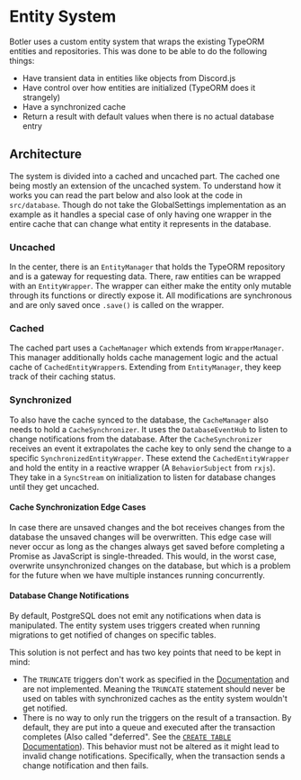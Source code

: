 # Entity System

Botler uses a custom entity system that wraps the existing TypeORM entities and repositories. This was done to be able to do the following things:

- Have transient data in entities like objects from Discord.js
- Have control over how entities are initialized (TypeORM does it strangely)
- Have a synchronized cache
- Return a result with default values when there is no actual database entry

## Architecture

The system is divided into a cached and uncached part. The cached one being mostly an extension of the uncached system. To understand how it works you can read the part below and also look at the code in `src/database`. Though do not take the GlobalSettings implementation as an example as it handles a special case of only having one wrapper in the entire cache that can change what entity it represents in the database.

### Uncached

In the center, there is an `EntityManager` that holds the TypeORM repository and is a gateway for requesting data. There, raw entities can be wrapped with an `EntityWrapper`. The wrapper can either make the entity only mutable through its functions or directly expose it. All modifications are synchronous and are only saved once `.save()` is called on the wrapper.

### Cached

The cached part uses a `CacheManager` which extends from `WrapperManager`. This manager additionally holds cache management logic and the actual cache of `CachedEntityWrapper`s. Extending from `EntityManager`, they keep track of their caching status.

### Synchronized

To also have the cache synced to the database, the `CacheManager` also needs to hold a `CacheSynchronizer`. It uses the `DatabaseEventHub` to listen to change notifications from the database. After the `CacheSynchronizer` receives an event it extrapolates the cache key to only send the change to a specific `SynchronizedEntityWrapper`. These extend the `CachedEntityWrapper` and hold the entity in a reactive wrapper (A `BehaviorSubject` from `rxjs`). They take in a `SyncStream` on initialization to listen for database changes until they get uncached.

#### Cache Synchronization Edge Cases

In case there are unsaved changes and the bot receives changes from the database the unsaved changes will be overwritten. This edge case will never occur as long as the changes always get saved before completing a Promise as JavaScript is single-threaded. This would, in the worst case, overwrite unsynchronized changes on the database, but which is a problem for the future when we have multiple instances running concurrently.

#### Database Change Notifications

By default, PostgreSQL does not emit any notifications when data is manipulated. The entity system uses triggers created when running migrations to get notified of changes on specific tables.

This solution is not perfect and has two key points that need to be kept in mind:

- The `TRUNCATE` triggers don't work as specified in the [Documentation](https://www.postgresql.org/docs/current/sql-createtrigger.html) and are not implemented. Meaning the `TRUNCATE` statement should never be used on tables with synchronized caches as the entity system wouldn't get notified.
- There is no way to only run the triggers on the result of a transaction. By default, they are put into a queue and executed after the transaction completes (Also called "deferred". See the [`CREATE TABLE` Documentation](https://www.postgresql.org/docs/current/sql-createtable.html)). This behavior must not be altered as it might lead to invalid change notifications. Specifically, when the transaction sends a change notification and then fails.
